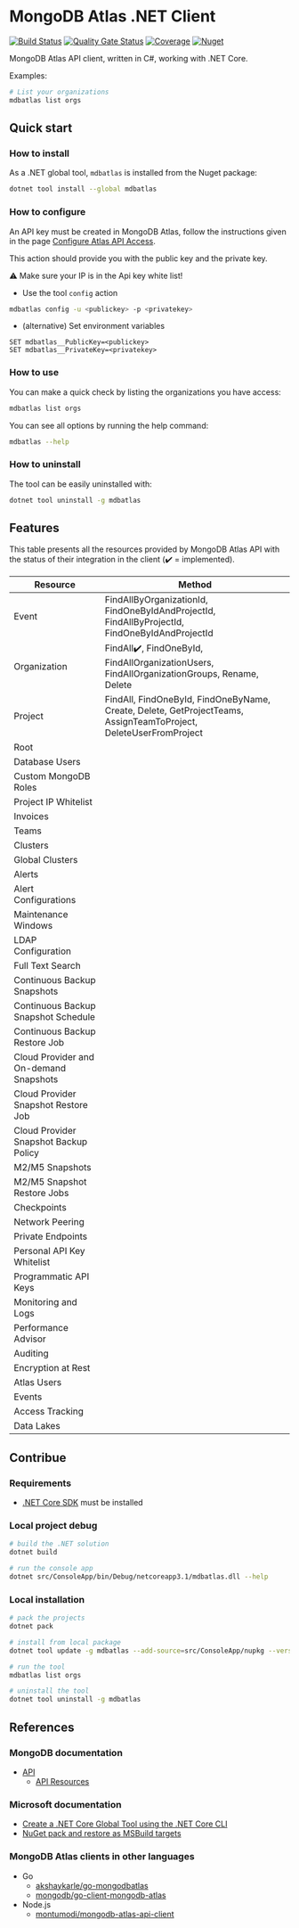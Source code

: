 ﻿# MongoDB Atlas .NET Client

[![Build Status](https://dev.azure.com/devprofr/open-source/_apis/build/status/mongodb-atlas-dotnet-client-ci?branchName=master)](https://dev.azure.com/devprofr/open-source/_build/latest?definitionId=22&branchName=master)
[![Quality Gate Status](https://sonarcloud.io/api/project_badges/measure?project=devpro.mongodb-atlas-dotnet-client&metric=alert_status)](https://sonarcloud.io/dashboard?id=devpro.mongodb-atlas-dotnet-client)
[![Coverage](https://sonarcloud.io/api/project_badges/measure?project=devpro.mongodb-atlas-dotnet-client&metric=coverage)](https://sonarcloud.io/dashboard?id=devpro.mongodb-atlas-dotnet-client)
[![Nuget](https://img.shields.io/nuget/v/mdbatlas.svg)](https://www.nuget.org/packages/mdbatlas)

MongoDB Atlas API client, written in C#, working with .NET Core.

Examples:

```bash
# List your organizations
mdbatlas list orgs
```

## Quick start

### How to install

As a .NET global tool, `mdbatlas` is installed from the Nuget package:

```bash
dotnet tool install --global mdbatlas
```

### How to configure

An API key must be created in MongoDB Atlas, follow the instructions given in the page [Configure Atlas API Access](https://docs.atlas.mongodb.com/configure-api-access/).

This action should provide you with the public key and the private key.

:warning: Make sure your IP is in the Api key white list!

* Use the tool `config` action

```bash
mdbatlas config -u <publickey> -p <privatekey>
```

* (alternative) Set environment variables

```dos
SET mdbatlas__PublicKey=<publickey>
SET mdbatlas__PrivateKey=<privatekey>
```

### How to use

You can make a quick check by listing the organizations you have access:

```bash
mdbatlas list orgs
```

You can see all options by running the help command:

```bash
mdbatlas --help
```

### How to uninstall

The tool can be easily uninstalled with:

```bash
dotnet tool uninstall -g mdbatlas
```

## Features

This table presents all the resources provided by MongoDB Atlas API with the status of their integration in the client (:heavy_check_mark: = implemented).

Resource | Method
-------- | ------
Event | FindAllByOrganizationId, FindOneByIdAndProjectId, FindAllByProjectId, FindOneByIdAndProjectId
Organization | FindAll:heavy_check_mark:, FindOneById, FindAllOrganizationUsers, FindAllOrganizationGroups, Rename, Delete
Project | FindAll, FindOneById, FindOneByName, Create, Delete, GetProjectTeams, AssignTeamToProject, DeleteUserFromProject
Root |
Database Users |
Custom MongoDB Roles |
Project IP Whitelist |
Invoices |
Teams |
Clusters |
Global Clusters |
Alerts |
Alert Configurations |
Maintenance Windows |
LDAP Configuration |
Full Text Search |
Continuous Backup Snapshots |
Continuous Backup Snapshot Schedule |
Continuous Backup Restore Job |
Cloud Provider and On-demand Snapshots |
Cloud Provider Snapshot Restore Job |
Cloud Provider Snapshot Backup Policy |
M2/M5 Snapshots |
M2/M5 Snapshot Restore Jobs |
Checkpoints |
Network Peering |
Private Endpoints |
Personal API Key Whitelist |
Programmatic API Keys |
Monitoring and Logs |
Performance Advisor |
Auditing |
Encryption at Rest |
Atlas Users |
Events |
Access Tracking |
Data Lakes |

## Contribue

### Requirements

* [.NET Core SDK](https://dotnet.microsoft.com/download) must be installed

### Local project debug

```bash
# build the .NET solution
dotnet build

# run the console app
dotnet src/ConsoleApp/bin/Debug/netcoreapp3.1/mdbatlas.dll --help
```

### Local installation

```bash
# pack the projects
dotnet pack

# install from local package
dotnet tool update -g mdbatlas --add-source=src/ConsoleApp/nupkg --version 1.1.0-alpha-000000

# run the tool
mdbatlas list orgs

# uninstall the tool
dotnet tool uninstall -g mdbatlas
```

## References

### MongoDB documentation

* [API](https://docs.atlas.mongodb.com/api/)
  * [API Resources](https://docs.atlas.mongodb.com/reference/api-resources/)

### Microsoft documentation

* [Create a .NET Core Global Tool using the .NET Core CLI](https://docs.microsoft.com/en-us/dotnet/core/tools/global-tools-how-to-create)
* [NuGet pack and restore as MSBuild targets](https://docs.microsoft.com/en-us/nuget/reference/msbuild-targets)

### MongoDB Atlas clients in other languages

* Go
  * [akshaykarle/go-mongodbatlas](https://github.com/akshaykarle/go-mongodbatlas)
  * [mongodb/go-client-mongodb-atlas](https://github.com/mongodb/go-client-mongodb-atlas)
* Node.js
  * [montumodi/mongodb-atlas-api-client](https://github.com/montumodi/mongodb-atlas-api-client)
